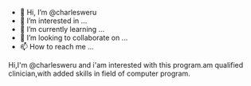 - 👋 Hi, I’m @charlesweru
- 👀 I’m interested in ...
- 🌱 I’m currently learning ...
- 💞️ I’m looking to collaborate on ...
- 📫 How to reach me ...

<!---
charlesweru/charlesweru is a ✨ special ✨ repository because its `README.md` (this file) appears on your GitHub profile.
You can click the Preview link to take a look at your changes.
--->Hi,I'm @charlesweru and i'am interested with this program.am qualified clinician,with added skills in field of computer program.
